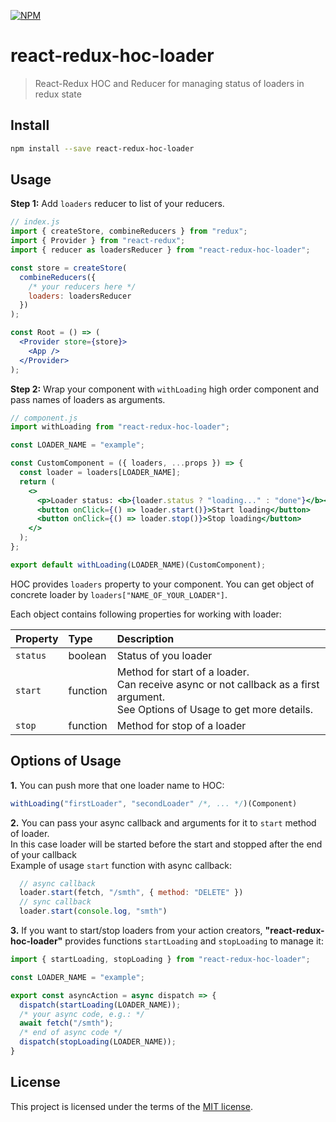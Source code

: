 [![NPM](https://img.shields.io/npm/v/react-redux-hoc-loader.svg?style=flat-square)](https://www.npmjs.com/package/react-redux-hoc-loader)
# react-redux-hoc-loader
> React-Redux HOC and Reducer for managing status of loaders in redux state

## Install

```bash
npm install --save react-redux-hoc-loader
```

## Usage

**Step 1:** 
Add `loaders` reducer to list of your reducers.

```jsx
// index.js
import { createStore, combineReducers } from "redux";
import { Provider } from "react-redux";
import { reducer as loadersReducer } from "react-redux-hoc-loader";

const store = createStore(
  combineReducers({
    /* your reducers here */
    loaders: loadersReducer
  })
);

const Root = () => (
  <Provider store={store}>
    <App />
  </Provider>
);
```

**Step 2:**
Wrap your component with `withLoading` high order component and pass names of loaders as arguments.

```jsx
// component.js
import withLoading from "react-redux-hoc-loader";

const LOADER_NAME = "example";

const CustomComponent = ({ loaders, ...props }) => {
  const loader = loaders[LOADER_NAME];
  return (
    <>
      <p>Loader status: <b>{loader.status ? "loading..." : "done"}</b></p>
      <button onClick={() => loader.start()}>Start loading</button>
      <button onClick={() => loader.stop()}>Stop loading</button>
    </>
  );
};

export default withLoading(LOADER_NAME)(CustomComponent);
```

HOC provides `loaders` property to your component.
You can get object of concrete loader by `loaders["NAME_OF_YOUR_LOADER"]`.

Each object contains following properties for working with loader:

| Property | Type | Description |
|:--------------|:--------------|:--------------|
| `status` | boolean | Status of you loader |
| `start` | function | Method for start of a loader.<br/>Can receive async or not callback as a first argument.<br/>See Options of Usage to get more details. |
| `stop` | function |  Method for stop of a loader |

## Options of Usage

**1.**
You can push more that one loader name to HOC:
```jsx
withLoading("firstLoader", "secondLoader" /*, ... */)(Component)
```

**2.** 
You can pass your async callback and arguments for it to `start` method of loader.<br/>
In this case loader will be started before the start and stopped after the end of your callback<br/>
Example of usage `start` function with async callback:
```js
  // async callback 
  loader.start(fetch, "/smth", { method: "DELETE" })
  // sync callback
  loader.start(console.log, "smth")
```

**3.** 
If you want to start/stop loaders from your action creators, **"react-redux-hoc-loader"** provides
functions `startLoading` and `stopLoading` to manage it:
```js
import { startLoading, stopLoading } from "react-redux-hoc-loader";

const LOADER_NAME = "example";

export const asyncAction = async dispatch => {
  dispatch(startLoading(LOADER_NAME));
  /* your async code, e.g.: */
  await fetch("/smth");
  /* end of async code */
  dispatch(stopLoading(LOADER_NAME));
}
```

## License

This project is licensed under the terms of the [MIT license](./LICENSE).
